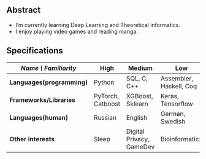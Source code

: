 ## Abstract
- I’m currently learning Deep Learning and Theoretical informatics.
- I enjoy playing video games and reading manga.

## Specifications
| *Name \ Familiarity* | High | Medium | Low |
| --------------- | --------------- | --------------- | ------------- |
| **Languages(programming)** | Python | SQL, C, C++ | Assembler, Haskell, Coq |
| **Frameworks/Libraries** | PyTorch, Catboost | XGBoost, Sklearn | Keras, Tensorflow |
| **Languages(human)** | Russian  | English | German, Swedish  |
| **Other interests** | Sleep | Digital Privacy, GameDev | Bioinformatics |
